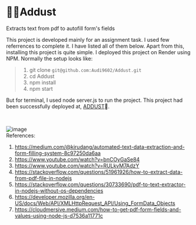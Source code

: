 <h1>🐦‍🔥Addust</h1>
Extracts text from pdf to autofill form's fields

This project is developed mainly for an assignment task. I used few referrences to complete it. I have listed all of them below. Apart from this, installing this project is quite simple. I deployed this project on Render using NPM. Normally the setup looks like:
>1. git clone `git@github.com:Audi9602/Addust.git`
>2. cd Addust
>3. npm install
>4. npm start

But for terminal, I used node server.js to run the project. This project had been successfully deployed at, [ADDUST](https://addust.onrender.com)🎉.

<br>

![image](https://github.com/user-attachments/assets/c9bdd060-06bf-4f98-b295-c396bd00cf76)
<br>
References:
1. https://medium.com/@kirudang/automated-text-data-extraction-and-form-filling-system-8c97250da6aa
2. https://www.youtube.com/watch?v=bnCOyGaSe84
3. https://www.youtube.com/watch?v=RULkvM7AdzY
4. https://stackoverflow.com/questions/51961926/how-to-extract-data-from-pdf-file-in-nodejs
5. https://stackoverflow.com/questions/30733690/pdf-to-text-extractor-in-nodejs-without-os-dependencies
6. https://developer.mozilla.org/en-US/docs/Web/API/XMLHttpRequest_API/Using_FormData_Objects
7. https://cloudmersive.medium.com/how-to-get-pdf-form-fields-and-values-using-node-js-d7536a11771c



